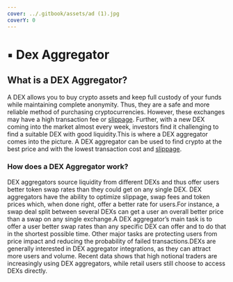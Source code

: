 ```yaml
---
cover: ../.gitbook/assets/ad (1).jpg
coverY: 0
---
```


# ▪ Dex Aggregator

## What is a DEX Aggregator?

A DEX allows you to buy crypto assets and keep full custody of your funds while maintaining complete anonymity. Thus, they are a safe and more reliable method of purchasing cryptocurrencies. However, these exchanges may have a high transaction fee or [slippage](https://coinsutra.com/glossary/slippage-tolerance/). Further, with a new DEX coming into the market almost every week, investors find it challenging to find a suitable DEX with good liquidity.This is where a DEX aggregator comes into the picture. A DEX aggregator can be used to find crypto at the best price and with the lowest transaction cost and [slippage](https://coinsutra.com/glossary/slippage-tolerance/).

### How does a DEX Aggregator work? <a href="#how-does-a-dex-aggregator-work" id="how-does-a-dex-aggregator-work"></a>

DEX aggregators source liquidity from different DEXs and thus offer users better token swap rates than they could get on any single DEX. DEX aggregators have the ability to optimize slippage, swap fees and token prices which, when done right, offer a better rate for users.For instance, a swap deal split between several DEXs can get a user an overall better price than a swap on any single exchange.A DEX aggregator’s main task is to offer a user better swap rates than any specific DEX can offer and to do that in the shortest possible time. Other major tasks are protecting users from price impact and reducing the probability of failed transactions.DEXs are generally interested in DEX aggregator integrations, as they can attract more users and volume. Recent data shows that high notional traders are increasingly using DEX aggregators, while retail users still choose to access DEXs directly.
